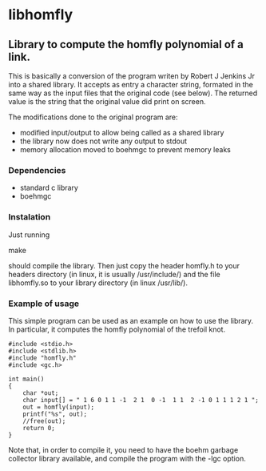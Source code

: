 # libhomfly
## Library to compute the homfly polynomial of a link.

This is basically a conversion of the program writen by Robert J Jenkins Jr into a shared library. It accepts as entry a character string, formated in the same way as the input files that the original code (see below). The returned value is the string that the original value did print on screen.

The modifications done to the original program are:

* modified input/output to allow being called as a shared library
* the library now does not write any output to stdout
* memory allocation moved to boehmgc to prevent memory leaks

### Dependencies

* standard c library
* boehmgc 

### Instalation

Just running

make 

should compile the library. Then just copy the header homfly.h to your headers directory (in linux, it is usually /usr/include/) and the file libhomfly.so to your library directory (in linux /usr/lib/).

### Example of usage

This simple program can be used as an example on how to use the library. In particular, it computes the homfly polynomial of the trefoil knot.

``````````````````````````````````````````````````````````````````````````````````````````
#include <stdio.h>
#include <stdlib.h>
#include "homfly.h"
#include <gc.h>

int main()
{
    char *out;
    char input[] = " 1 6 0 1 1 -1  2 1  0 -1  1 1  2 -1 0 1 1 1 2 1 ";
    out = homfly(input);
    printf("%s", out);
    //free(out);
    return 0;
}
``````````````````````````````````````````````````````````````````````````````````````````

Note that, in order to compile it, you need to have the boehm garbage collector library available, and compile the program with the -lgc option.

